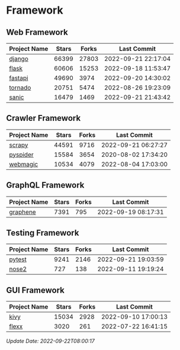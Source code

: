 # Framework

## Web Framework
| Project Name | Stars | Forks | Last Commit |
| ------------ | ----- | ----- | ----------- |
| [django](https://github.com/django/django) | 66399 | 27803 | 2022-09-21 22:17:04 |
| [flask](https://github.com/pallets/flask) | 60606 | 15253 | 2022-09-18 11:53:47 |
| [fastapi](https://github.com/tiangolo/fastapi) | 49690 | 3974 | 2022-09-20 14:30:02 |
| [tornado](https://github.com/tornadoweb/tornado) | 20751 | 5474 | 2022-08-26 19:23:09 |
| [sanic](https://github.com/sanic-org/sanic) | 16479 | 1469 | 2022-09-21 21:43:42 |

## Crawler Framework
| Project Name | Stars | Forks | Last Commit |
| ------------ | ----- | ----- | ----------- |
| [scrapy](https://github.com/scrapy/scrapy) | 44591 | 9716 | 2022-09-21 06:27:27 |
| [pyspider](https://github.com/binux/pyspider) | 15584 | 3654 | 2020-08-02 17:34:20 |
| [webmagic](https://github.com/code4craft/webmagic) | 10534 | 4079 | 2022-08-04 17:03:00 |

## GraphQL Framework
| Project Name | Stars | Forks | Last Commit |
| ------------ | ----- | ----- | ----------- |
| [graphene](https://github.com/graphql-python/graphene) | 7391 | 795 | 2022-09-19 08:17:31 |

## Testing Framework
| Project Name | Stars | Forks | Last Commit |
| ------------ | ----- | ----- | ----------- |
| [pytest](https://github.com/pytest-dev/pytest) | 9241 | 2146 | 2022-09-21 19:03:59 |
| [nose2](https://github.com/nose-devs/nose2) | 727 | 138 | 2022-09-11 19:19:24 |

## GUI Framework
| Project Name | Stars | Forks | Last Commit |
| ------------ | ----- | ----- | ----------- |
| [kivy](https://github.com/kivy/kivy) | 15034 | 2928 | 2022-09-10 17:00:13 |
| [flexx](https://github.com/flexxui/flexx) | 3020 | 261 | 2022-07-22 16:41:15 |

*Update Date: 2022-09-22T08:00:17*